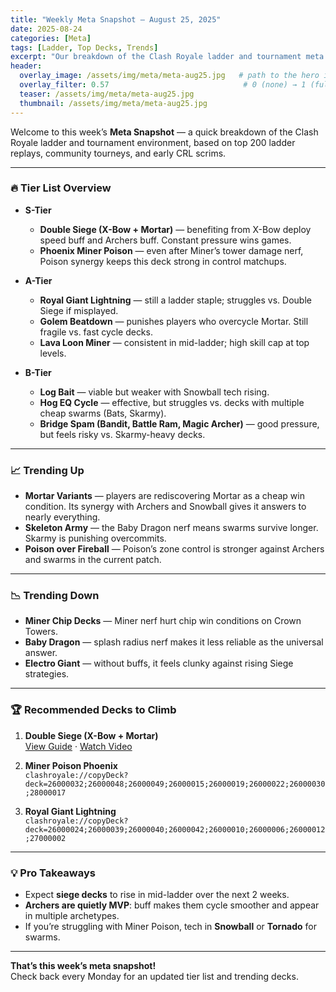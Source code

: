```yaml
---
title: "Weekly Meta Snapshot – August 25, 2025"
date: 2025-08-24
categories: [Meta]
tags: [Ladder, Top Decks, Trends]
excerpt: "Our breakdown of the Clash Royale ladder and tournament meta this week — which decks are on top, which are falling off, and what you should play to climb."
header:
  overlay_image: /assets/img/meta/meta-aug25.jpg   # path to the hero image
  overlay_filter: 0.57                              # 0 (none) → 1 (full black)
  teaser: /assets/img/meta/meta-aug25.jpg
  thumbnail: /assets/img/meta/meta-aug25.jpg
---
```


Welcome to this week’s **Meta Snapshot** — a quick breakdown of the Clash Royale ladder and tournament environment, based on top 200 ladder replays, community tourneys, and early CRL scrims.

---

### 🔥 Tier List Overview
- **S-Tier**
  - **Double Siege (X-Bow + Mortar)** — benefiting from X-Bow deploy speed buff and Archers buff. Constant pressure wins games.
  - **Phoenix Miner Poison** — even after Miner’s tower damage nerf, Poison synergy keeps this deck strong in control matchups.

- **A-Tier**
  - **Royal Giant Lightning** — still a ladder staple; struggles vs. Double Siege if misplayed.
  - **Golem Beatdown** — punishes players who overcycle Mortar. Still fragile vs. fast cycle decks.
  - **Lava Loon Miner** — consistent in mid-ladder; high skill cap at top levels.

- **B-Tier**
  - **Log Bait** — viable but weaker with Snowball tech rising.
  - **Hog EQ Cycle** — effective, but struggles vs. decks with multiple cheap swarms (Bats, Skarmy).
  - **Bridge Spam (Bandit, Battle Ram, Magic Archer)** — good pressure, but feels risky vs. Skarmy-heavy decks.

---

### 📈 Trending Up
- **Mortar Variants** — players are rediscovering Mortar as a cheap win condition. Its synergy with Archers and Snowball gives it answers to nearly everything.
- **Skeleton Army** — the Baby Dragon nerf means swarms survive longer. Skarmy is punishing overcommits.
- **Poison over Fireball** — Poison’s zone control is stronger against Archers and swarms in the current patch.

---

### 📉 Trending Down
- **Miner Chip Decks** — Miner nerf hurt chip win conditions on Crown Towers.  
- **Baby Dragon** — splash radius nerf makes it less reliable as the universal answer.  
- **Electro Giant** — without buffs, it feels clunky against rising Siege strategies.

---

### 🏆 Recommended Decks to Climb
1. **Double Siege (X-Bow + Mortar)**  
   [View Guide](/decks/xbow-mortar-double-siege/) · [Watch Video](/videos/this-double-siege-deck-is-insane/)  

2. **Miner Poison Phoenix**  
   ```clashroyale://copyDeck?deck=26000032;26000048;26000049;26000015;26000019;26000022;26000030;28000017```

3. **Royal Giant Lightning**  
   ```clashroyale://copyDeck?deck=26000024;26000039;26000040;26000042;26000010;26000006;26000012;27000002```

---

### 💡 Pro Takeaways
- Expect **siege decks** to rise in mid-ladder over the next 2 weeks.  
- **Archers are quietly MVP**: buff makes them cycle smoother and appear in multiple archetypes.  
- If you’re struggling with Miner Poison, tech in **Snowball** or **Tornado** for swarms.  

---

**That’s this week’s meta snapshot!**  
Check back every Monday for an updated tier list and trending decks.
